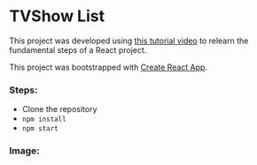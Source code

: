 # TVShow List

This project was developed using [this tutorial video](https://www.youtube.com/watch?v=E1E08i2UJGI) to relearn the fundamental steps of a React project. 

This project was bootstrapped with [Create React App](https://github.com/facebook/create-react-app).

### Steps:
- Clone the repository
- `npm install`
- `npm start`

### Image:


